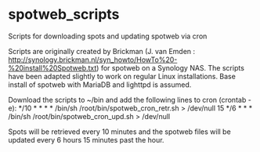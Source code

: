 # spotweb_scripts
Scripts for downloading spots and updating spotweb via cron

Scripts are originally created by Brickman (J. van Emden : http://synology.brickman.nl/syn_howto/HowTo%20-%20install%20Spotweb.txt) for spotweb on a Synology NAS. The scripts have been adapted slightly to work on regular Linux installations.
Base install of spotweb with MariaDB and lighttpd is assumed.

Download the scripts to ~/bin and add the following lines to cron (crontab -e):
*/10    *       *       *       *       /bin/sh /root/bin/spotweb_cron_retr.sh > /dev/null
15      */6     *       *       *       /bin/sh /root/bin/spotweb_cron_upd.sh > /dev/null

Spots will be retrieved every 10 minutes and the spotweb files will be updated every 6 hours 15 minutes past the hour.
